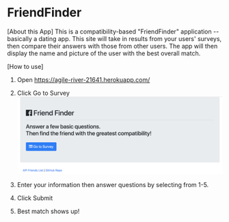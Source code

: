 # FriendFinder
[About this App]
This is a compatibility-based "FriendFinder" application -- basically a dating app. 
This site will take in results from your users' surveys, then compare their answers with those from other users. 
The app will then display the name and picture of the user with the best overall match.

[How to use]
1. Open https://agile-river-21641.herokuapp.com/
2. Click Go to Survey
![screen](https://github.com/pikopiri127/FriendFinder/blob/master/readme/top.png)
3. Enter your information then answer questions by selecting from 1-5.

4. Click Submit
5. Best match shows up!
